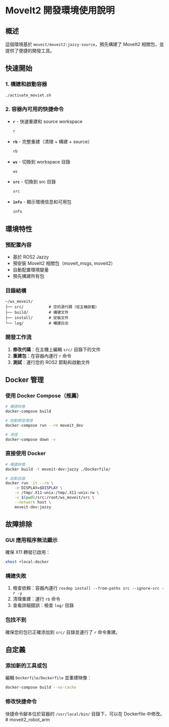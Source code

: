 # MoveIt2 開發環境使用說明

## 概述
這個環境基於 `moveit/moveit2:jazzy-source`，預先構建了 MoveIt2 相關包，並提供了便捷的開發工具。

## 快速開始

### 1. 構建和啟動容器
```bash
./activate_moviet.sh
```

### 2. 容器內可用的快捷命令

- **`r`** - 快速重建和 source workspace
  ```bash
  r
  ```

- **`rb`** - 完整重建（清理 + 構建 + source）
  ```bash
  rb
  ```

- **`ws`** - 切換到 workspace 目錄
  ```bash
  ws
  ```

- **`src`** - 切換到 src 目錄
  ```bash
  src
  ```

- **`info`** - 顯示環境信息和可用包
  ```bash
  info
  ```

## 環境特性

### 預配置內容
- 基於 ROS2 Jazzy
- 預安裝 MoveIt2 相關包（moveit_msgs, moveit2）
- 自動配置環境變量
- 預先構建所有包

### 目錄結構
```
~/ws_moveit/
├── src/           # 您的源代碼（從主機掛載）
├── build/         # 構建文件
├── install/       # 安裝文件
└── log/           # 構建日志
```

### 開發工作流

1. **修改代碼**：在主機上編輯 `src/` 目錄下的文件
2. **重建包**：在容器內運行 `r` 命令
3. **測試**：運行您的 ROS2 節點和啟動文件

## Docker 管理

### 使用 Docker Compose（推薦）
```bash
# 構建映像
docker-compose build

# 啟動開發環境
docker-compose run --rm moveit_dev

# 清理
docker-compose down -v
```

### 直接使用 Docker
```bash
# 構建映像
docker build -t moveit-dev:jazzy ./Dockerfile/

# 啟動容器
docker run -it --rm \
    -e DISPLAY=$DISPLAY \
    -v /tmp/.X11-unix:/tmp/.X11-unix:rw \
    -v $(pwd)/src:/root/ws_moveit/src \
    --network host \
    moveit-dev:jazzy
```

## 故障排除

### GUI 應用程序無法顯示
確保 X11 轉發已啟用：
```bash
xhost +local:docker
```

### 構建失敗
1. 檢查依賴：容器內運行 `rosdep install --from-paths src --ignore-src -r -y`
2. 清理重建：運行 `rb` 命令
3. 查看詳細錯誤：檢查 `log/` 目錄

### 包找不到
確保您的包已正確添加到 `src/` 目錄並運行了 `r` 命令重建。

## 自定義

### 添加新的工具或包
編輯 `Dockerfile/Dockerfile` 並重建映像：
```bash
docker-compose build --no-cache
```

### 修改快捷命令
快捷命令腳本位於容器的 `/usr/local/bin/` 目錄下，可以在 Dockerfile 中修改。# moveit2_robot_arm
